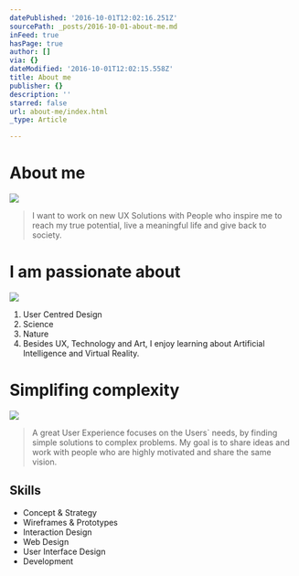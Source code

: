 ```yaml
---
datePublished: '2016-10-01T12:02:16.251Z'
sourcePath: _posts/2016-10-01-about-me.md
inFeed: true
hasPage: true
author: []
via: {}
dateModified: '2016-10-01T12:02:15.558Z'
title: About me
publisher: {}
description: ''
starred: false
url: about-me/index.html
_type: Article

---
```

# About me
![](https://the-grid-user-content.s3-us-west-2.amazonaws.com/5b2fc3d2-0ddb-452f-a3d3-d8c07b43957d.gif)

> I want to work on new UX Solutions with People who inspire me to reach my true potential, live a meaningful life and give back to society. 

# I am passionate about
![](https://the-grid-user-content.s3-us-west-2.amazonaws.com/e21c9f4d-271f-46d3-94bc-817dba846222.gif)

1. User Centred Design
2. Science
3. Nature
4. Besides UX, Technology and Art, I enjoy learning about Artificial Intelligence and Virtual Reality.

# Simplifing complexity
![](https://the-grid-user-content.s3-us-west-2.amazonaws.com/a71b4f18-c649-457e-8615-05342a8faafb.gif)

> A great User Experience focuses on the Users&grave; needs, by finding simple solutions to complex problems. My goal is to share ideas and work with people who are highly motivated and share the same vision.

## Skills

* Concept & Strategy
* Wireframes & Prototypes
* Interaction Design
* Web Design
* User Interface Design
* Development